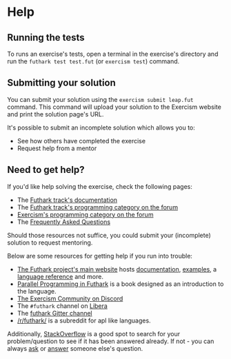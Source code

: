 # Help

## Running the tests

To runs an exercise's tests, open a terminal in the exercise's directory and run the `futhark test test.fut` (or `exercism test`) command.

## Submitting your solution

You can submit your solution using the `exercism submit leap.fut` command.
This command will upload your solution to the Exercism website and print the solution page's URL.

It's possible to submit an incomplete solution which allows you to:

- See how others have completed the exercise
- Request help from a mentor

## Need to get help?

If you'd like help solving the exercise, check the following pages:

- The [Futhark track's documentation](https://exercism.org/docs/tracks/futhark)
- The [Futhark track's programming category on the forum](https://forum.exercism.org/c/programming/futhark)
- [Exercism's programming category on the forum](https://forum.exercism.org/c/programming/5)
- The [Frequently Asked Questions](https://exercism.org/docs/using/faqs)

Should those resources not suffice, you could submit your (incomplete) solution to request mentoring.

Below are some resources for getting help if you run into trouble:

- [The Futhark project's main website][main] hosts [documentation][docs], [examples][examples], a [language reference][language-reference] and more.
- [Parallel Programming in Futhark][book] is a book designed as an introduction to the language.
- [The Exercism Community on Discord][exercism-discord]
- The `#futhark` channel on [Libera][libera]
- The [futhark Gitter channel][gitter]
- [/r/futhark/][reddit] is a subreddit for apl like languages.

Additionally, [StackOverflow][so] is a good spot to search for your problem/question to see if it has been answered already.
If not - you can always [ask][ask-so] or [answer][answer-so] someone else's question.

[main]: https://futhark-lang.org/
[docs]: https://futhark-lang.org/docs.html
[language-reference]: https://futhark.readthedocs.io/en/stable/language-reference.html
[examples]: https://futhark-lang.org/examples.html
[libera]: https://libera.chat/
[exercism-discord]: https://exercism.org/r/discord
[reddit]: https://www.reddit.com/r/futhark/
[gitter]: https://gitter.im/futhark-lang/Lobby
[so]: http://stackoverflow.com/questions/tagged/futhark
[ask-so]: https://stackoverflow.com/help/how-to-ask
[answer-so]: https://stackoverflow.com/help/how-to-answer
[book]: https://futhark-book.readthedocs.io/
